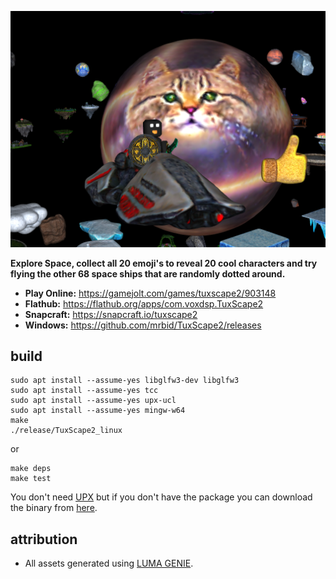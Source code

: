 ![Screenshot of the TuxScape2 game](https://raw.githubusercontent.com/mrbid/TuxScape2/main/screenshot.png)

**Explore Space, collect all 20 emoji's to reveal 20 cool characters and try flying the other 68 space ships that are randomly dotted around.**

- **Play Online:** https://gamejolt.com/games/tuxscape2/903148
- **Flathub:** https://flathub.org/apps/com.voxdsp.TuxScape2
- **Snapcraft:** https://snapcraft.io/tuxscape2
- **Windows:** https://github.com/mrbid/TuxScape2/releases

## build
```
sudo apt install --assume-yes libglfw3-dev libglfw3
sudo apt install --assume-yes tcc
sudo apt install --assume-yes upx-ucl
sudo apt install --assume-yes mingw-w64
make
./release/TuxScape2_linux
```
or
```
make deps
make test
```
You don't need [UPX](https://upx.github.io/) but if you don't have the package you can download the binary from [here](https://github.com/upx/upx/releases).

## attribution
* All assets generated using [LUMA GENIE](https://lumalabs.ai/genie).
